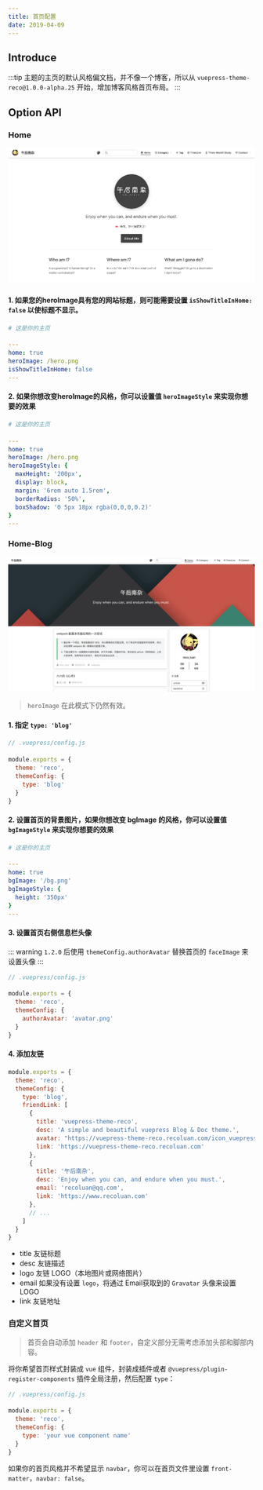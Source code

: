 ```yaml
---
title: 首页配置
date: 2019-04-09
---
```


## Introduce

:::tip
主题的主页的默认风格偏文档，并不像一个博客，所以从 `vuepress-theme-reco@1.0.0-alpha.25` 开始，增加博客风格首页布局。
:::

## Option API

### Home
![home.png](../images/1.png)

#### 1. 如果您的heroImage具有您的网站标题，则可能需要设置 `isShowTitleInHome: false` 以使标题不显示。

```yaml
# 这是你的主页 

---
home: true
heroImage: /hero.png
isShowTitleInHome: false
---
```

#### 2. 如果你想改变heroImage的风格，你可以设置值 `heroImageStyle` 来实现你想要的效果

```yaml
# 这是你的主页 

---
home: true
heroImage: /hero.png
heroImageStyle: {
  maxHeight: '200px',
  display: block,
  margin: '6rem auto 1.5rem',
  borderRadius: '50%',
  boxShadow: '0 5px 18px rgba(0,0,0,0.2)'
}
---
```

### Home-Blog
![home.png](../images/home-blog.png)

> `heroImage` 在此模式下仍然有效。


#### 1. 指定 `type: 'blog'`

```javascript
// .vuepress/config.js

module.exports = {
  theme: 'reco',
  themeConfig: {
    type: 'blog'
  }  
}  
```

#### 2. 设置首页的背景图片，如果你想改变 bgImage 的风格，你可以设置值 `bgImageStyle` 来实现你想要的效果

```yaml
# 这是你的主页 

---
home: true
bgImage: '/bg.png'
bgImageStyle: {
  height: '350px'
}
---
```

#### 3. 设置首页右侧信息栏头像

::: warning
`1.2.0` 后使用 `themeConfig.authorAvatar` 替换首页的 `faceImage` 来设置头像
::: 

```javascript
// .vuepress/config.js

module.exports = {
  theme: 'reco',
  themeConfig: {
    authorAvatar: 'avatar.png'
  }  
}  
```

#### 4. 添加友链 <Badge text="1.1.2+" />

```js
module.exports = {
  theme: 'reco',
  themeConfig: {
    type: 'blog',
    friendLink: [
      {
        title: 'vuepress-theme-reco',
        desc: 'A simple and beautiful vuepress Blog & Doc theme.',
        avatar: "https://vuepress-theme-reco.recoluan.com/icon_vuepress_reco.png",
        link: 'https://vuepress-theme-reco.recoluan.com'
      },
      {
        title: '午后南杂',
        desc: 'Enjoy when you can, and endure when you must.',
        email: 'recoluan@qq.com',
        link: 'https://www.recoluan.com'
      },
      // ...
    ]
  }
}  
```

- title 友链标题
- desc 友链描述
- logo 友链 LOGO（本地图片或网络图片）
- email 如果没有设置 `logo`，将通过 Email获取到的 `Gravatar` 头像来设置 LOGO
- link 友链地址

### 自定义首页 <Badge type="tip" text="Beta" />

> 首页会自动添加 `header` 和 `footer`，自定义部分无需考虑添加头部和脚部内容。

将你希望首页样式封装成 `vue` 组件，封装成插件或者 `@vuepress/plugin-register-components` 插件全局注册，然后配置 `type`：


```javascript
// .vuepress/config.js

module.exports = {
  theme: 'reco',
  themeConfig: {
    type: 'your vue component name'
  }  
}  
```

如果你的首页风格并不希望显示 `navbar`，你可以在首页文件里设置 `front-matter`，`navbar: false`。
